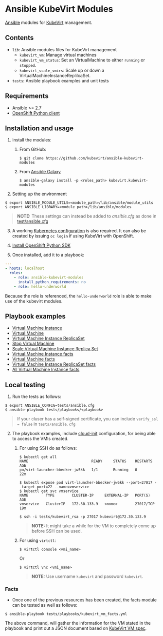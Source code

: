 # Ansible KubeVirt Modules

[Ansible](https://github.com/ansible/ansible) modules for [KubeVirt](https://github.com/kubevirt/kubevirt) management.

## Contents

- `lib`: Ansible modules files for KubeVirt management
    - `kubevirt_vm`: Manage virtual machines
    - `kubevirt_vm_status`: Set an VirtualMachine to either `running` or `stopped`.
    - `kubevirt_scale_vmirs`: Scale up or down a VirtualMachineInstanceReplilcaSet.
- `tests`: Ansible playbook examples and unit tests

## Requirements

- Ansible >= 2.7
- [OpenShift Python client](https://github.com/openshift/openshift-restclient-python)

## Installation and usage

1. Install the modules:
    1. From GitHub:

        ```shell
        $ git clone https://github.com/kubevirt/ansible-kubevirt-modules
        ```

    2. From [Ansible Galaxy](https://galaxy.ansible.com/kubevirt/kubevirt-modules/)

        ```shell
        $ ansible-galaxy install -p <roles_path> kubevirt.kubevirt-modules
        ```

2. Setting up the environment

```shell
$ export ANSIBLE_MODULE_UTILS=<module_path>/lib/ansible/module_utils
$ export ANSIBLE_LIBRARY=<module_path>/lib/ansible/modules
```

> **NOTE:** These settings can instead be added to *ansible.cfg* as done in [test/ansible.cfg](tests/ansible.cfg)

3. A working [Kubernetes configuration](https://kubernetes.io/docs/concepts/configuration/organize-cluster-access-kubeconfig/) is also required. It can also be created by issuing `oc login` if using KubeVirt with OpenShift.

4. [Install OpenShift Python SDK](https://github.com/openshift/openshift-restclient-python#installation)

5. Once installed, add it to a playbook:

```yaml
---
- hosts: localhost
  roles:
    - role: ansible-kubevirt-modules
      install_python_requirements: no
    - role: hello-underworld
```

Because the role is referenced, the `hello-underworld` role is able to make use of the kubevirt modules.

## Playbook examples

* [Virtual Machine Instance](tests/playbooks/k8s_vmi.yml)
* [Virtual Machine](tests/playbooks/k8s_vm.yml)
* [Virtual Machine Instance ReplicaSet](tests/playbooks/k8s_vmirs.yml)
* [Stop Virtual Machine](tests/playbooks/kubevirt_vm_stopped.yml)
* [Scale Virtual Machine Instance Replica Set](tests/playbooks/kubevirt_scale_vmirs.yml)
* [Virtual Machine Instance facts](tests/playbooks/kubevirt_vmi_facts.yml)
* [Virtual Machine facts](tests/playbooks/kubevirt_vm_facts.yml)
* [Virtual Machine Instance ReplicaSet facts](tests/playbooks/kubevirt_vmirs_facts.yml)
* [All Virtual Machine Instance facts](tests/playbooks/kubevirt_all_vmis_facts.yml)

## Local testing

1. Run the tests as follows:

```shell
$ export ANSIBLE_CONFIG=tests/ansible.cfg
$ ansible-playbook tests/playbooks/<playbook>
```
> If your cluser has a self-signed certificate, you can include `verify_ssl = false` in `tests/ansible.cfg`

2. The playbook examples, include [cloud-init](http://cloudinit.readthedocs.io/en/latest/) configuration, for being able to access the VMIs created.

    1. For using SSH do as follows:
      
        ```shell
        $ kubectl get all
        NAME                             READY     STATUS    RESTARTS   AGE
        po/virt-launcher-bbecker-jw5kk   1/1       Running   0          22m
        
        $ kubectl expose pod virt-launcher-bbecker-jw5kk --port=27017 --target-port=22 --name=vmservice
        $ kubectl get svc vmservice
        NAME        TYPE        CLUSTER-IP     EXTERNAL-IP   PORT(S)     AGE
        vmservice   ClusterIP   172.30.133.9   <none>        27017/TCP   19m
        
        $ ssh -i tests/kubevirt_rsa -p 27017 kubevirt@172.30.133.9
        ```
      
        > **NOTE:** It might take a while for the VM to completely come up before SSH can be used.

    2. For using `virtctl`:

        ```shell
        $ virtctl console <vmi_name>
        ```

        Or

        ```shell
        $ virtctl vnc <vmi_name>
        ```

        > **NOTE:** Use username `kubevirt` and password `kubevirt`.


### Facts

* Once one of the previous resources has been created, the facts module can be tested as well as follows:

```shell
$ ansible-playbook tests/playbooks/kubevirt_vm_facts.yml
```

The above command, will gather the information for the VM stated in the playbook and print out a JSON document based on [KubeVirt VM spec](https://kubevirt.io/api-reference/master/definitions.html#_v1_virtualmachine).
